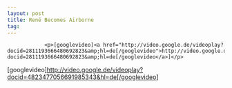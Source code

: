```yaml
---
layout: post
title: René Becomes Airborne
tag: 
---
```



                <p>[googlevideo]<a href="http://video.google.de/videoplay?docid=2811193666480692823&amp;hl=de[/googlevideo">http://video.google.de/videoplay?docid=2811193666480692823&amp;hl=de[/googlevideo</a>]</p>
<p>[googlevideo]<a href="http://video.google.de/videoplay?docid=4823477056691985343&amp;hl=de[/googlevideo">http://video.google.de/videoplay?docid=4823477056691985343&amp;hl=de[/googlevideo</a>]</p>
            
